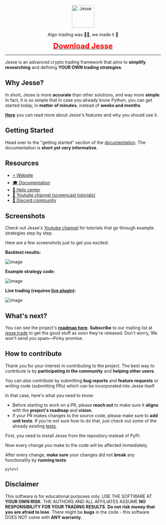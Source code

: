 <div align="center">
  <br>
  <p align="center">
    <img src="assets/jesse-logo.png" alt="Jesse" height="72" />
  </p>

  <p align="center">
    Algo-trading was 😵‍💫, we made it 🤩
  </p>

  <a href="" download>
    <p align="center">
      <strong style="font-size: 24px; color: #ff0000;">Download Jesse</strong>
    </p>
  </a>
</div>

---


Jesse is an advanced crypto trading framework that aims to **simplify** **researching** and defining **YOUR OWN trading strategies**.

## Why Jesse?
In short, Jesse is more **accurate** than other solutions, and way more **simple**. 
In fact, it is so simple that in case you already know Python, you can get started today, in **matter of minutes**, instead of **weeks and months**. 

**[Here](https://docs.jesse.trade/docs/)** you can read more about Jesse's features and why you should use it. 

## Getting Started
Head over to the "getting started" section of the [documentation](https://docs.jesse.trade/docs/getting-started). The 
documentation is **short yet very informative**. 

## Resources

- [⚡️ Website](https://jesse.trade)
- [🎓 Documentation](https://docs.jesse.trade)
- [🛟 Help center](https://jesse.trade/help)
- [🎥 Youtube channel (screencast tutorials)](https://jesse.trade/youtube)
- [💬 Discord community](https://jesse.trade/discord)

## Screenshots

Check out Jesse's [Youtube channel](https://jesse.trade/youtube) for tutorials that go through example strategies step by step. 

Here are a few screenshots just to get you excited:

**Backtest results:**

![image](assets/screenshots/quantstats.png)

**Example strategy code:**

![image](assets/screenshots/strategy.jpg)

**Live trading (requires [live plugin](https://docs.jesse.trade/docs/livetrade.html)):**

![image](assets/screenshots/live-mode.jpg)


## What's next?

You can see the project's **[roadmap here](https://docs.jesse.trade/docs/roadmap.html)**. **Subscribe** to our mailing list at [jesse.trade](https://jesse.trade) to get the good stuff as soon they're released. Don't worry, We won't send you spam—Pinky promise.

## How to contribute

Thank you for your interest in contributing to the project. The best way to contribute is by **participating in the community** and **helping other users**. 

You can also contribute by submitting **bug reports** and **feature requests** or writing code (submitting PRs) which can be incorporated into Jesse itself.

In that case, here's what you need to know:

- Before starting to work on a PR, please **reach out** to make sure it **aligns** with the **project's roadmap** and **vision**.
- If your PR makes changes to the source code, please make sure to **add unit tests**. If you're not sure how to do that, just check out some of the already existing [tests](https://github.com/jesse-ai/jesse/tree/master/tests).

First, you need to install Jesse from the repository instead of PyPi:


Now every change you make to the code will be affected immediately.

After every change, **make sure** your changes did not **break** any functionality by **running tests**:
```
pytest
```

## Disclaimer
This software is for educational purposes only. USE THE SOFTWARE AT **YOUR OWN RISK**. THE AUTHORS AND ALL AFFILIATES ASSUME **NO RESPONSIBILITY FOR YOUR TRADING RESULTS**. **Do not risk money that you are afraid to lose**. There might be **bugs** in the code - this software DOES NOT come with **ANY warranty**.
